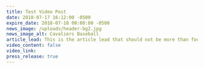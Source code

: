 ```yaml
---
title: Test Video Post
date: 2018-07-17 16:12:00 -0500
expire_date: 2018-07-18 00:00:00 -0500
news_image: /uploads/header-bg2.jpg
news_image_alt: Cavaliers Baseball
article_lead: This is the article lead that should not be more than four lines long.
video_content: false
video_link:
press_release: true
---
```


